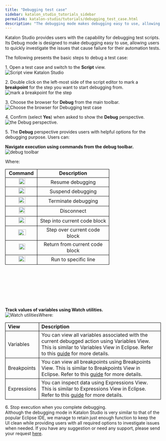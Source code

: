 ```yaml
---
title: "Debugging test case"
sidebar: katalon_studio_tutorials_sidebar
permalink: katalon-studio/tutorials/debugging_test_case.html
description: "The debugging mode makes debugging easy to use, allowing users to quickly investigate the issues that cause failure for their automation tests."
---
```

Katalon Studio provides users with the capability for debugging test scripts. Its Debug mode is designed to make debugging easy to use, allowing users to quickly investigate the issues that cause failure for their automation tests.

The following presents the basic steps to debug a test case:

1\. Open a test case and switch to the **Script** view.  
![Script view Katalon Studio](../../images/katalon-studio/tutorials/debugging_test_case/Script-view.png)

2\. Double click on the left-most side of the script editor to mark a **breakpoint** for the step you want to start debugging from.  
![mark a breakpoint for the step](../../images/katalon-studio/tutorials/debugging_test_case/mark-a-breakpoint.png)

3\. Choose the browser for **Debug** from the main toolbar.  
![Choose the browser for Debugging test case](../../images/katalon-studio/tutorials/debugging_test_case/the-browser.png)

4\. Confirm (select **Yes**) when asked to show the **Debug** perspective.  
![the Debug perspective.](../../images/katalon-studio/tutorials/debugging_test_case/Debug-perspective.png)

5\. The **Debug** perspective provides users with helpful options for the debugging purpose. Users can:

**Navigate execution using commands from the debug toolbar.**  
![debug toolbar](../../images/katalon-studio/tutorials/debugging_test_case/Navigate-execution.png)

Where:

<table style="height: 430px;" width="318"><tbody><tr><td style="text-align: center; border: 1px solid black; width: 86px;"><b>Command</b></td><td style="text-align: center; border: 1px solid black; width: 216px;"><b>Description</b></td></tr><tr><td style="text-align: center; border: 1px solid black; width: 86px;">&nbsp;<img class="init-size aligncenter wp-image-2132 size-full" src="../../images/katalon-studio/tutorials/debugging_test_case/Resume-debugging.png" alt="Resume debugging" width="21" height="19"></td><td style="text-align: center; border: 1px solid black; width: 216px;"><span style="font-weight: 400;">Resume debugging</span></td></tr><tr><td style="text-align: center; border: 1px solid black; width: 86px;">&nbsp;<img class="init-size aligncenter wp-image-2133 size-full" src="../../images/katalon-studio/tutorials/debugging_test_case/Suspend-debugging.png" alt="Suspend debugging" width="22" height="19"></td><td style="text-align: center; border: 1px solid black; width: 216px;"><span style="font-weight: 400;">Suspend debugging</span></td></tr><tr><td style="text-align: center; border: 1px solid black; width: 86px;">&nbsp;<img class="init-size aligncenter wp-image-2134 size-full" src="../../images/katalon-studio/tutorials/debugging_test_case/Terminate-debugging.png" alt="Terminate debugging" width="23" height="21"></td><td style="text-align: center; border: 1px solid black; width: 216px;"><span style="font-weight: 400;">Terminate debugging</span></td></tr><tr><td style="text-align: center; border: 1px solid black; width: 86px;">&nbsp;<img class="init-size aligncenter wp-image-2135 size-full" src="../../images/katalon-studio/tutorials/debugging_test_case/Disconnect.png" alt="Disconnect" width="20" height="22"></td><td style="text-align: center; border: 1px solid black; width: 216px;"><span style="font-weight: 400;">Disconnect</span></td></tr><tr><td style="text-align: center; border: 1px solid black; width: 86px;">&nbsp;<img class="init-size aligncenter wp-image-2136 size-full" src="../../images/katalon-studio/tutorials/debugging_test_case/Step-into-current-code-block.png" alt="Step into current code block" width="23" height="20"></td><td style="text-align: center; border: 1px solid black; width: 216px;"><span style="font-weight: 400;">Step into current code block</span></td></tr><tr><td style="text-align: center; border: 1px solid black; width: 86px;">&nbsp;<img class="init-size aligncenter wp-image-2137 size-full" src="../../images/katalon-studio/tutorials/debugging_test_case/Step-over-current-code-block.png" alt="Step over current code block" width="25" height="19"></td><td style="text-align: center; border: 1px solid black; width: 216px;"><span style="font-weight: 400;">Step over current code block</span></td></tr><tr><td style="text-align: center; border: 1px solid black; width: 86px;">&nbsp;<img class="init-size aligncenter wp-image-2138 size-full" src="../../images/katalon-studio/tutorials/debugging_test_case/Return-from-current-code-block.png" alt="Return from current code block" width="21" height="20"></td><td style="text-align: center; border: 1px solid black; width: 216px;"><span style="font-weight: 400;">Return from current code block</span></td></tr><tr><td style="text-align: center; border: 1px solid black; width: 86px;">&nbsp;<img class="init-size aligncenter wp-image-2139 size-full" src="../../images/katalon-studio/tutorials/debugging_test_case/Run-to-specific-line.png" alt="Run to specific line" width="22" height="20"></td><td style="text-align: center; border: 1px solid black; width: 216px;"><span style="font-weight: 400;">Run to specific line</span></td></tr></tbody></table>

**Track values of variables using Watch utilities.**  
![Watch utilities](../../images/katalon-studio/tutorials/debugging_test_case/Watch-utilities.png)Where:

<table><tbody><tr><td style="border: 1px solid black; text-align: left;"><b>View</b></td><td style="border: 1px solid black; text-align: left;"><b>Description</b></td></tr><tr><td style="border: 1px solid black; text-align: left;"><span style="font-weight: 400;">Variables</span></td><td style="border: 1px solid black; text-align: left;"><span style="font-weight: 400;">You can view all variables associated with the current debugged action using Variables View. This is similar to Variables View in Eclipse. Refer to this </span><a href="http://help.eclipse.org/luna/index.jsp?topic=%2Forg.eclipse.jdt.doc.user%2Freference%2Fviews%2Fexpressions%2Fref-expressions_view.htm"><span style="font-weight: 400;">guide</span></a><span style="font-weight: 400;"> for more details.</span></td></tr><tr><td style="border: 1px solid black; text-align: left;"><span style="font-weight: 400;">Breakpoints</span></td><td style="border: 1px solid black; text-align: left;"><span style="font-weight: 400;">You can view all breakpoints using Breakpoints View. This is similar to Breakpoints View in Eclipse. Refer to this </span><a href="http://help.eclipse.org/luna/index.jsp?topic=%2Forg.eclipse.jdt.doc.user%2Freference%2Fviews%2Fexpressions%2Fref-expressions_view.htm"><span style="font-weight: 400;">guide</span></a><span style="font-weight: 400;"> for more details.</span></td></tr><tr><td style="border: 1px solid black; text-align: left;"><span style="font-weight: 400;">Expressions</span></td><td style="border: 1px solid black; text-align: left;"><span style="font-weight: 400;">You can inspect data using Expressions View. This is similar to Expressions View in Eclipse. Refer to this </span><a href="http://help.eclipse.org/luna/index.jsp?topic=%2Forg.eclipse.jdt.doc.user%2Freference%2Fviews%2Fexpressions%2Fref-expressions_view.htm"><span style="font-weight: 400;">guide</span></a><span style="font-weight: 400;"> for more details.</span></td></tr></tbody></table>

6\. Stop execution when you complete debugging.  
Although the debugging mode in Katalon Studio is very similar to that of the popular Eclipse IDE, we manage to retain just enough function to keep the UI clean while providing users with all required options to investigate issues when needed. If you have any suggestion or need any support, please send your request [here](https://www.katalon.com/#submit-ticket).